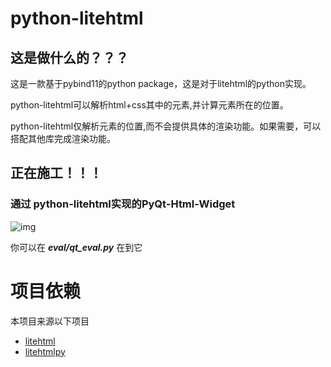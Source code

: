 # python-litehtml
## 这是做什么的？？？
这是一款基于pybind11的python package，这是对于litehtml的python实现。

python-litehtml可以解析html+css其中的元素,并计算元素所在的位置。

python-litehtml仅解析元素的位置,而不会提供具体的渲染功能。如果需要，可以搭配其他库完成渲染功能。

## 正在施工！！！
### 通过 python-litehtml实现的PyQt-Html-Widget
![img](https://github.com/fingertips-dancer/python-litehtml/tree/main/doc/img/pyqt-html-widget.png)

你可以在 ***eval/qt_eval.py*** 在到它


# 项目依赖
本项目来源以下项目

- [litehtml](https://github.com/litehtml/litehtml)
- [litehtmlpy](https://github.com/m32/litehtmlpy)
